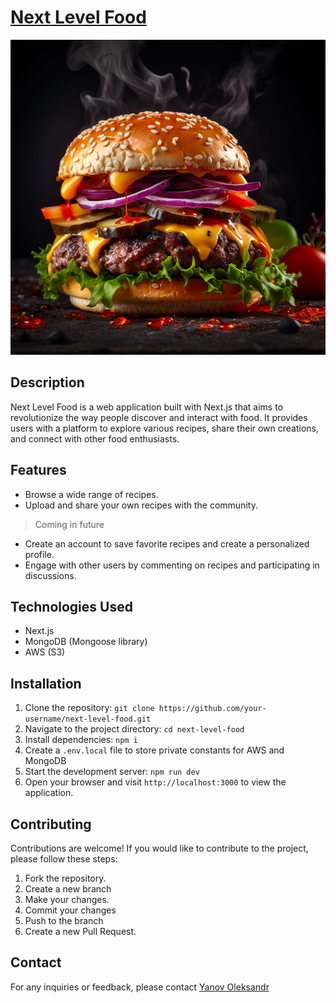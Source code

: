 # [Next Level Food](https://next-level-foodies-sigma.vercel.app/)

![Next Level Food](assets/burger.jpg)

## Description

Next Level Food is a web application built with Next.js that aims to revolutionize the way people discover and interact with food. It provides users with a platform to explore various recipes, share their own creations, and connect with other food enthusiasts.

## Features

- Browse a wide range of recipes.
- Upload and share your own recipes with the community.

> Coming in future

 - Create an account to save favorite recipes and create a personalized profile.
-  Engage with other users by commenting on recipes and participating in discussions.

## Technologies Used

- Next.js
- MongoDB (Mongoose library)
- AWS (S3)

## Installation

1. Clone the repository:
	`git clone https://github.com/your-username/next-level-food.git`
2. Navigate to the project directory:
	`cd next-level-food`
3. Install dependencies:
	`npm i`
4. Create a `.env.local` file to store private constants for AWS and MongoDB
5. Start the development server:
	`npm run dev`
6. Open your browser and visit `http://localhost:3000` to view the application.

## Contributing

Contributions are welcome! If you would like to contribute to the project, please follow these steps:

1. Fork the repository.
2. Create a new branch
3. Make your changes.
4. Commit your changes
5. Push to the branch
6. Create a new Pull Request.

## Contact

For any inquiries or feedback, please contact [Yanov Oleksandr](mailto:oleksandr.yanov.eu@gmail.com)
